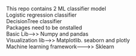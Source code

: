 This repo contains 2 ML classifier model <br> 
Logistic regression classifier <br>
DecisionTree classifier <br>
Packages need to be onstalled  <br>
Basic Lib-->> Numpy and pandas <br>
Visualization lib-->> Matplotlib. seaborn and plotly <br>
Machine learning framework--->> Sklearn <br>
